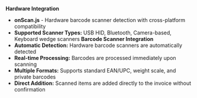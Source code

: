 **Hardware Integration**

- **onScan.js** - Hardware barcode scanner detection with cross-platform compatibility
- **Supported Scanner Types:** USB HID, Bluetooth, Camera-based, Keyboard wedge scanners
**Barcode Scanner Integration**
- **Automatic Detection:** Hardware barcode scanners are automatically detected
- **Real-time Processing:** Barcodes are processed immediately upon scanning
- **Multiple Formats:** Supports standard EAN/UPC, weight scale, and private barcodes
- **Direct Addition:** Scanned items are added directly to the invoice without confirmation
